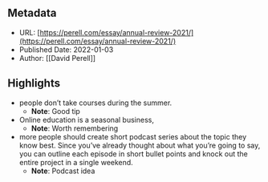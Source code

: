 ## Metadata
* URL: [https://perell.com/essay/annual-review-2021/](https://perell.com/essay/annual-review-2021/)
* Published Date: 2022-01-03
* Author: [[David Perell]]

## Highlights
* people don’t take courses during the summer.
  * **Note**: Good tip
* Online education is a seasonal business,
  * **Note**: Worth remembering
* more people should create short podcast series about the topic they know best. Since you’ve already thought about what you’re going to say, you can outline each episode in short bullet points and knock out the entire project in a single weekend.
  * **Note**: Podcast idea